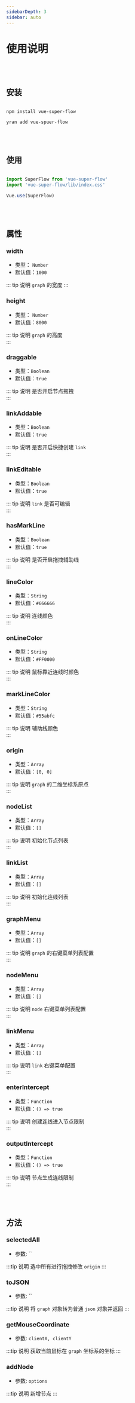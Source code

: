 ```yaml
---
sidebarDepth: 3
sidebar: auto
---
```


# 使用说明

<br>
<br>

## 安装
```shell script

npm install vue-super-flow

yran add vue-spuer-flow

```

<br>
<br>

## 使用

```js

import SuperFlow from 'vue-super-flow'
import 'vue-super-flow/lib/index.css'

Vue.use(SuperFlow)

```

<br>
<br>

## 属性

### width            
  
 - 类型： `Number`        
 - 默认值：`1000`                   
                        
::: tip 说明
`graph` 的宽度
:::

### height           
   
 - 类型： `Number`           
 - 默认值：`8000`                   
 
::: tip 说明
`graph` 的高度   
:::

 
### draggable        
   
 - 类型：`Boolean`          
 - 默认值：`true`                   
 
::: tip 说明
是否开启节点拖拽   
:::
                     
 
 
### linkAddable         

 - 类型：`Boolean`         
 - 默认值：`true`                   
 
::: tip 说明
是否开启快捷创建 `link`   
:::
           
 
### linkEditable        

 - 类型：`Boolean`          
 - 默认值：`true`                   

::: tip 说明
`link` 是否可编辑     
:::


### hasMarkLine         

 - 类型：`Boolean`          
 - 默认值：`true`        
            
::: tip 说明
是否开启拖拽辅助线   
:::
                     

### lineColor       
    
 - 类型：`String`           
 - 默认值：`#666666`                

::: tip 说明
连线颜色          
:::
                     

### onLineColor         

 - 类型：`String`           
 - 默认值：`#FF0000`                
 
::: tip 说明
鼠标靠近连线时颜色         
::: 
                 

### markLineColor     
  
 - 类型：`String`           
 - 默认值：`#55abfc`                

::: tip 说明
辅助线颜色           
:::  
                        

### origin     
         
 - 类型：`Array`            
 - 默认值：`[0, 0]`                 
 
::: tip 说明
`graph` 的二维坐标系原点            
:::   
               

### nodeList    
        
 - 类型：`Array`            
 - 默认值：`[]`                     

::: tip 说明
 初始化节点列表           
:::   


### linkList    
        
 - 类型：`Array`        
 - 默认值：`[]`                     

::: tip 说明
初始化连线列表     
:::    


### graphMenu    
       
 - 类型：`Array`         
 - 默认值：`[]`                     

::: tip 说明
`graph` 的右键菜单列表配置   
:::     


### nodeMenu          
  
 - 类型：`Array`          
 - 默认值：`[]`                     

::: tip 说明
`node` 右键菜单列表配置       
:::        


### linkMenu            

 - 类型：`Array`            
 - 默认值：`[]`                     

::: tip 说明
 `link` 右键菜单配置         
:::                 


### enterIntercept      

 - 类型：`Function`        
 - 默认值：`() => true`             
   
::: tip 说明
创建连线进入节点限制         
:::      

### outputIntercept    
 
 - 类型：`Function`         
 - 默认值：`() => true`             
 
::: tip 说明
节点生成连线限制           
:::      

<br>
<br>

## 方法

### selectedAll

- 参数: ``

:::tip 说明
选中所有进行拖拽修改 `origin`
:::


### toJSON

- 参数: ``

:::tip 说明
将 `graph` 对象转为普通 `json` 对象并返回
:::

### getMouseCoordinate

- 参数: `clientX, clientY`

:::tip 说明
获取当前鼠标在 `graph` 坐标系的坐标
:::


### addNode

- 参数: `options`

:::tip 说明
新增节点
:::

<br>
<br>
